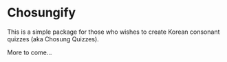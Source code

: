 # Chosungify 

This is a simple package for those who wishes to create Korean consonant quizzes (aka Chosung Quizzes). 

More to come...